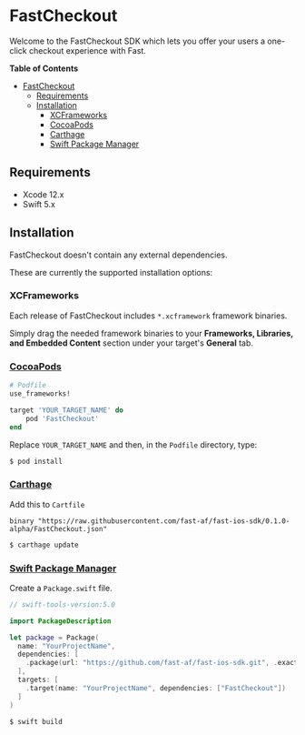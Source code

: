 # FastCheckout

Welcome to the FastCheckout SDK which lets you offer your users a one-click checkout experience with Fast.

**Table of Contents**

<!-- toc -->

- [FastCheckout](#fastcheckout)
  - [Requirements](#requirements)
  - [Installation](#installation)
    - [XCFrameworks](#xcframeworks)
    - [CocoaPods](#cocoapods)
    - [Carthage](#carthage)
    - [Swift Package Manager](#swift-package-manager)

<!-- tocstop -->

## Requirements

- Xcode 12.x
- Swift 5.x

## Installation

FastCheckout doesn't contain any external dependencies.

These are currently the supported installation options:

### XCFrameworks

Each release of FastCheckout includes `*.xcframework` framework binaries.

Simply drag the needed framework binaries to your **Frameworks, Libraries, and Embedded Content** section under your target's **General** tab.

### [CocoaPods](https://guides.cocoapods.org/using/using-cocoapods.html)

```ruby
# Podfile
use_frameworks!

target 'YOUR_TARGET_NAME' do
    pod 'FastCheckout'
end
```

Replace `YOUR_TARGET_NAME` and then, in the `Podfile` directory, type:

```bash
$ pod install
```

### [Carthage](https://github.com/Carthage/Carthage)

Add this to `Cartfile`

```
binary "https://raw.githubusercontent.com/fast-af/fast-ios-sdk/0.1.0-alpha/FastCheckout.json"
```

```bash
$ carthage update
```

### [Swift Package Manager](https://github.com/apple/swift-package-manager)

Create a `Package.swift` file.

```swift
// swift-tools-version:5.0

import PackageDescription

let package = Package(
  name: "YourProjectName",
  dependencies: [
    .package(url: "https://github.com/fast-af/fast-ios-sdk.git", .exact("0.1.0-alpha"))
  ],
  targets: [
    .target(name: "YourProjectName", dependencies: ["FastCheckout"])
  ]
)
```

```bash
$ swift build
```
